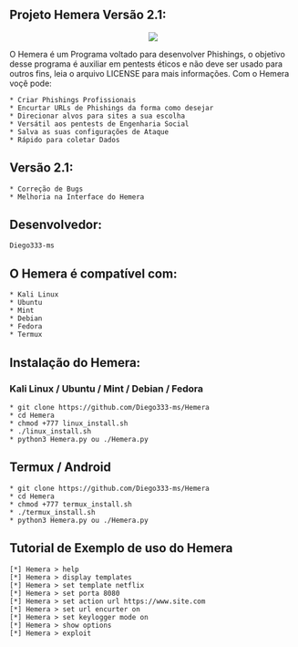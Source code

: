 ## Projeto Hemera Versão 2.1:

<p align="center"><img src="https://i.imgur.com/3jTTc8q.png"></p>

O Hemera é um Programa voltado para desenvolver Phishings, o objetivo desse programa é auxiliar em pentests éticos e não deve ser usado para outros fins, leia o arquivo LICENSE para mais informações. Com o Hemera voçê pode:
```
* Criar Phishings Profissionais 
* Encurtar URLs de Phishings da forma como desejar
* Direcionar alvos para sites a sua escolha
* Versátil aos pentests de Engenharia Social
* Salva as suas configurações de Ataque
* Rápido para coletar Dados
```
## Versão 2.1:
```
* Correção de Bugs
* Melhoria na Interface do Hemera
```
## Desenvolvedor:

```
Diego333-ms
```

## O Hemera é compatível com:

```
* Kali Linux
* Ubuntu
* Mint
* Debian
* Fedora
* Termux
```

## Instalação do Hemera:

### Kali Linux / Ubuntu / Mint / Debian / Fedora

```
* git clone https://github.com/Diego333-ms/Hemera
* cd Hemera
* chmod +777 linux_install.sh
* ./linux_install.sh
* python3 Hemera.py ou ./Hemera.py
```

## Termux / Android

```
* git clone https://github.com/Diego333-ms/Hemera
* cd Hemera
* chmod +777 termux_install.sh
* ./termux_install.sh
* python3 Hemera.py ou ./Hemera.py
```
## Tutorial de Exemplo de uso do Hemera

```
[*] Hemera > help
[*] Hemera > display templates
[*] Hemera > set template netflix
[*] Hemera > set porta 8080
[*] Hemera > set action url https://www.site.com
[*] Hemera > set url encurter on
[*] Hemera > set keylogger mode on
[*] Hemera > show options
[*] Hemera > exploit
```
